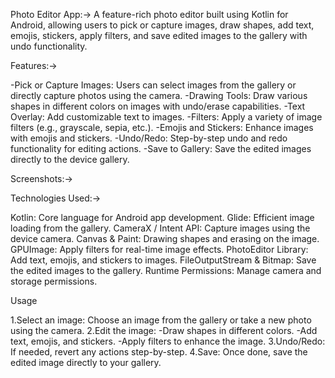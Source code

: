 Photo Editor App:->
A feature-rich photo editor built using Kotlin for Android, allowing users to pick or capture images, draw shapes, add text, emojis, stickers, apply filters, and save edited images to the gallery with undo functionality.

Features:->

  -Pick or Capture Images: Users can select images from the gallery or directly capture photos using the camera.
  -Drawing Tools: Draw various shapes in different colors on images with undo/erase capabilities.
  -Text Overlay: Add customizable text to images.
  -Filters: Apply a variety of image filters (e.g., grayscale, sepia, etc.).
  -Emojis and Stickers: Enhance images with emojis and stickers.
  -Undo/Redo: Step-by-step undo and redo functionality for editing actions.
  -Save to Gallery: Save the edited images directly to the device gallery.
  
Screenshots:->

Technologies Used:->

   Kotlin: Core language for Android app development.
   Glide: Efficient image loading from the gallery.
   CameraX / Intent API: Capture images using the device camera.
   Canvas & Paint: Drawing shapes and erasing on the image.
   GPUImage: Apply filters for real-time image effects.
   PhotoEditor Library: Add text, emojis, and stickers to images.
   FileOutputStream & Bitmap: Save the edited images to the gallery.
   Runtime Permissions: Manage camera and storage permissions.

Usage

1.Select an image: Choose an image from the gallery or take a new photo using the camera.
2.Edit the image:
   -Draw shapes in different colors.
   -Add text, emojis, and stickers.
   -Apply filters to enhance the image.
3.Undo/Redo: If needed, revert any actions step-by-step.
4.Save: Once done, save the edited image directly to your gallery.
